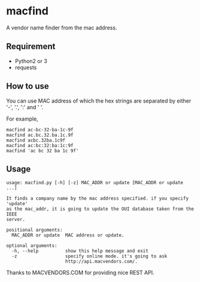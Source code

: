 macfind
=======

A vendor name finder from the mac address.

## Requirement

- Python2 or 3
- requests

## How to use

You can use MAC address of which the hex strings are separated by
either '-', '.', ':' and ' '.

For example,

    macfind ac-bc-32-ba-1c-9f
    macfind ac.bc.32.ba.1c.9f
    macfind acbc.32ba.1c9f
    macfind ac:bc:32:ba:1c:9f
    macfind 'ac bc 32 ba 1c 9f'

## Usage

    usage: macfind.py [-h] [-z] MAC_ADDR or update [MAC_ADDR or update ...]
    
    It finds a company name by the mac address specified. if you specify 'update'
    as the mac_addr, it is going to update the OUI database taken from the IEEE
    server.
    
    positional arguments:
      MAC_ADDR or update  MAC address or update.
    
    optional arguments:
      -h, --help          show this help message and exit
      -z                  specify online mode. it's going to ask
                          http://api.macvendors.com/.

Thanks to MACVENDORS.COM for providing nice REST API.
